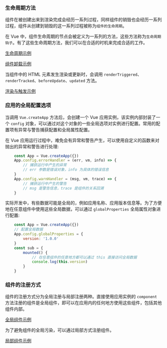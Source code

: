 
### 生命周期方法

组件在被创建出来到渲染完成会经历一系列过程，同样组件的销毁也会经历一系列过程，组件从创建到销毁的这一系列过程被称为`组件的生命周期`。

在 Vue 中，组件生命周期的节点会被定义为一系列的方法，这些方法称为`生命周期钩子`。有了这些生命周期方法，我们可以在合适的时机来完成合适的工作。

[生命周期示例](t/01_life.html)

[组件卸载示例](t/01_unmount.html)

当组件中的 HTML 元素发生渲染或更新时，会调用 `renderTriggered`、`renderTracked`、`beforeUpdate`、`updated` 方法。

[渲染与触发示例](t/01_render_update.html)

### 应用的全局配置选项

当调用 `Vue.createApp` 方法后，会创建一个 Vue 应用实例，该实例内部封装了一个 `config` 对象，可以通过对这个对象的一些全局选项对实例进行配置。常用的配置项有异常与警告捕获配置和全局属性配置。

在 Vue 应用运行过程中，难免会有异常和警告产生，可以使用自定义的函数来对抛出的异常和警告进行处理:
```js
    const App = Vue.createApp({})
    App.config.errorHandler = (err, vm, info) => {
        // 捕获运行中产生的异常
        // err 参数是错误对象，info 为具体的错误信息
    }
    App.config.warnHandler = (msg, vm, trace) => {
        // 捕获运行中产生的警告
        // msg 是警告信息，trace 是组件的关系回溯
    }
```

实际开发中，有些数据可能是全局的，例如应用名称、应用版本信息等。为了方便地在任意组件中使用这些全局数据，可以通过 `globalProperties` 全局属性对象进行配置:
```js
    const App = Vue.createApp({})
    // 配置全局数据
    App.config.globalProperties = {
        version: '1.0.0'
    }
    const sub = {
        mounted() {
            // 在任意组件的任意地方都可以通过 this 直接访问全局数据
            console.log(this.version)
        }
    }
```

### 组件的注册方式

组件的注册方式分为全局注册与局部注册两种。直接使用应用实例的 `component` 方法注册的组件是全局组件，即可以在应用内的任何地方使用这些组件，包括其他组件内部。

[全局组件示例](t/01_global_component.html)

为了避免组件的全局污染，可以通过局部方式注册组件。

[局部组件示例](t/01_local_component.html)
